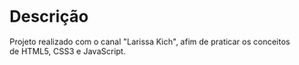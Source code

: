 <h1>Descrição</h1>

<p>Projeto realizado com o canal "Larissa Kich", afim de praticar os conceitos de HTML5, CSS3 e JavaScript.</p>
